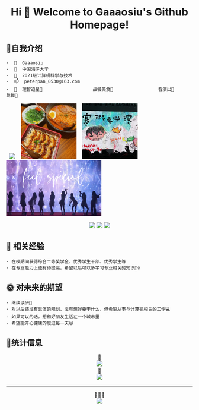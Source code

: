 <h1 align="center">
     Hi 🎉 Welcome to Gaaaosiu's Github Homepage!
</h1>


## 🙋自我介绍

    ·  👋  Gaaaosiu
    ·  🏢  中国海洋大学
    ·  🌱  2021级计算机科学与技术
    ·  📫  peterpan_0530@163.com
    ·  💞  理智追星🌟                   品尝美食🥧                 看演出🎸                         跳舞💃

&nbsp;&nbsp;<img src="https://github.com/Gaaaosiu/Gaaaosiu/blob/main/1.jpg" width="150px">&nbsp;&nbsp;&nbsp;&nbsp;<img src="https://github.com/Gaaaosiu/Gaaaosiu/blob/main/2.jpg" width="150px">&nbsp;&nbsp;&nbsp;&nbsp;<img src="https://github.com/Gaaaosiu/Gaaaosiu/blob/main/3.jpg" width="150px">&nbsp;&nbsp;&nbsp;&nbsp;<img src="https://github.com/Gaaaosiu/Gaaaosiu/blob/main/4.jpg" height="150px">


<div align="center"> 
<p>
  <a href="https://blog.csdn.net/m0_62135967?spm=1010.2135.3001.5343"><img src="https://img.shields.io/static/v1?label=Blog&message=CSDN&color=red"/></a>
  <a href="https://space.bilibili.com/5100282?spm_id_from=333.1007.0.0"><img src="https://img.shields.io/static/v1?label=Video&message=bilbili&color=pink"/></a>
  <a href="https://www.instagram.com/gaaaosiu/"><img src="https://img.shields.io/static/v1?label=Enjoy&message=Instagram&color=orange"/></a>
</p>
</div>
    
## 📝 相关经验

    · 在校期间获得综合二等奖学金、优秀学生干部、优秀学生等
    · 在专业能力上还有待提高，希望以后可以多学习专业相关的知识🙇‍♀️
     
    
## 🌞 对未来的期望

    · 继续读研📙
    · 对以后还没有具体的规划，没有想好要干什么，但希望从事与计算机相关的工作💻
    · 如果可以的话，想和好朋友生活在一个城市里
    · 希望能开心健康的度过每一天😄



## 🚩统计信息
<div align="center">💙</div>
<div align="center"> <img src="https://github-readme-stats.vercel.app/api?username=Gaaaosiu&show_icons=true&theme=tokyonight" /> </div>
<div align="center">💚</div>
<div align="center"> <img src="https://github-readme-streak-stats.herokuapp.com/?user=Gaaaosiu" /> </div>

-------------------------------------------------------------------------------------------------------------
<div align="center"> 💖💖💖 </div>
<div align="center"> <img src="https://profile-counter.glitch.me/Gaaaosiu/count.svg" /> </div>



